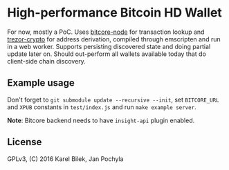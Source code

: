 # High-performance Bitcoin HD Wallet

For now, mostly a PoC.  Uses
[bitcore-node](https://github.com/bitpay/bitcore-node)
for transaction lookup and
[trezor-crypto](https://github.com/trezor/trezor-crypto)
for address derivation, compiled through emscripten and run in a web worker.
Supports persisting discovered state and doing partial update later on.
Should out-perform all wallets available today that do client-side chain
discovery.

## Example usage

Don't forget to `git submodule update --recursive --init`, set `BITCORE_URL` and
`XPUB` constants in `test/index.js` and run `make example server`.

**Note**: Bitcore backend needs to have `insight-api` plugin enabled.

## License

GPLv3, (C) 2016 Karel Bilek, Jan Pochyla
